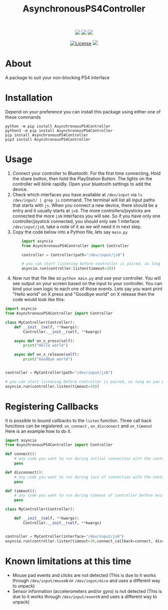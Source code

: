 <div align="center">

   # AsynchronousPS4Controller
   <br>

   ![](https://img.shields.io/pypi/v/AsynchronousPS4Controller.svg?label=Version&logo=pypi)
   ![](https://img.shields.io/badge/Python-3.9+-1081c1?logo=python)
   [![](https://img.shields.io/pypi/dm/AsynchronousPS4Controller.svg?logo=python&label=Downloads)](https://pypi.org/project/AsynchronousPS4Controller/)

   [![License](https://img.shields.io/badge/License-GPL-blue)](https://github.com/GeomKid/AsyncPyPS4Controller/blob/master/LICENSE)
   [![](https://img.shields.io/badge/Docs-latest-x?logo=readthedocs)](https://geomkid.github.io/AsyncPyPS4Controller/)

</div>

# About
A package to suit your non-blocking PS4 interface

# Installation
Depend on your preference you can install this package using either one of these commands
```
python -m pip install AsynchronousPS4Controller
python3 -m pip install AsynchronousPS4Controller
pip install AsynchronousPS4Controller
pip3 install AsynchronousPS4Controller
```

# Usage
1. Connect your controller to Bluetooth.
For the first time connecting, Hold the share button, then hold the PlayStation Button. The lights on the controller will blink rapidly. Open your bluetooth settings to add the device.
2. Check which interfaces you have available at `/dev/input` via `ls /dev/input/ | grep js` command.
The terminal will list all input paths that starts with `js`.
When you connect a new device, there should be a entry and it usually starts at `js0`. The more controllers/joysticks are connected the more `jsN` interfaces you will see.
So if you have only one controller/joystick connected, you should only see 1 interface: `/dev/input/js0`,
take a note of it as we will need it in next step.
3. Copy the code below into a Python file, lets say `main.py`
    ```python
        import asyncio
        from AsynchronousPS4Controller import Controller

        controller = Controller(path="/dev/input/js0")

        # you can start listening before controller is paired, as long as you pair it within the timeout window
        asyncio.run(controller.listen(timeout=30))
    ```
4. Now run that file like so `python main.py` and use your controller.
You will see output on your screen based on the input to your controller.
You can bind your own logic to each one of those events.
Lets say you want print "Hello world" on X press and "Goodbye world" on X release then the code would look like this:
```python
import asyncio
from AsynchronousPS4Controller import Controller

class MyController(Controller):
    def __init__(self, **kwargs):
        Controller.__init__(self, **kwargs)

    async def on_x_press(self):
        print("Hello world")

    async def on_x_release(self):
        print("Goodbye world")


controller = MyController(path="/dev/input/js0")

# you can start listening before controller is paired, as long as you pair it within the timeout window
asyncio.run(controller.listen(timeout=30))
```

# Registering Callbacks
It is possible to bound callbacks to the `listen` function.
Three call back functions can be registered: `on_connect` , `on_disconnect` and `on_timeout`
Here is an example how to do it.
```python
import asyncio
from AsynchronousPS4Controller import Controller

def connect():
    # any code you want to run during initial connection with the controller
    pass

def disconnect():
    # any code you want to run during loss of connection with the controller or keyboard interrupt
    pass

def timeout():
    # any code you want to run during timeout of controller before exit with code 1
    pass

class MyController(Controller):

    def __init__(self, **kwargs):
        Controller.__init__(self, **kwargs)


controller = MyController(interface="/dev/input/js0")
asyncio.run(controller.listen(timeout=30,connect_callback=connect, disconnect_callback=disconnect,timeout_callback=timeout))
```

# Known limitations at this time
- Mouse pad events and clicks are not detected (This is due to it works through `/dev/input/mouseN` or `/dev/input/mice` and uses a different way to unpack)
- Sensor information (accelerometers and/or gyro) is not detected (This is due to it works through `/dev/input/eventN` and uses a different way to unpack)
